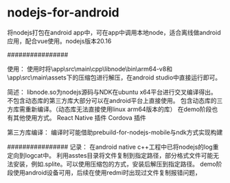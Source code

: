 # nodejs-for-android
将nodejs打包在android app中，可在app中调用本地node，适合离线做android应用，配合vue使用。nodejs版本20.16

################

使用：
使用时将\app\src\main\cpp\libnode\bin\arm64-v8和\app\src\main\assets下的压缩包进行解压，在android studio中直接运行即可。

简述：
libnode.so为nodejs源码与NDK在ubuntu x64平台进行交叉编译得出。
不包含动态库的第三方库大部分可以在android平台上直接使用。
包含动态库的三方库需重新编译。（动态库无法直接使用linux arm64版本的库）
在demo阶段也有其他使用方式。
    React Native 插件
    Cordova 插件

第三方库编译：
编译时可能借助prebuild-for-nodejs-mobile与ndk方式实现构建


################
记录：
在android native c++工程中已将nodejs的log重定向到logcat中。
利用asstes目录将文件复制到指定路径，部分格式文件可能无法安装，例如.splite。可以使用压缩包的方式，安装后解压到指定路径。
demo阶段使用android设备可用，后续在使用redmi时出现过文件复制报错问题，


